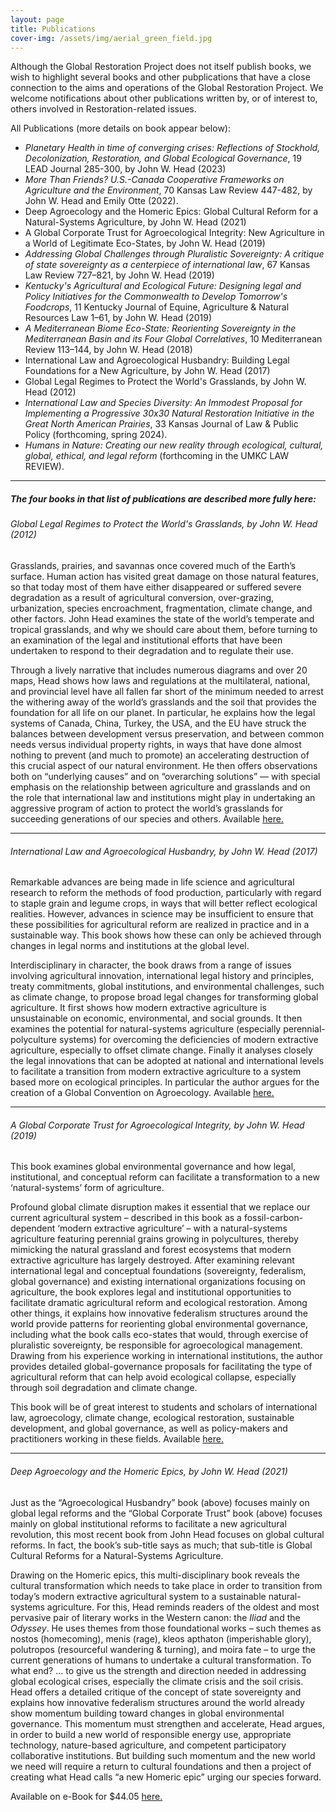 ```yaml
---
layout: page
title: Publications 
cover-img: /assets/img/aerial_green_field.jpg
---
```


Although the Global Restoration Project does not itself publish books, we wish to highlight several books and other pubplications that have a close connection to the aims and operations of the Global Restoration Project.  We welcome notifications about other publications written by, or of interest to, others involved in Restoration-related issues.

All Publications (more details on book appear below):
* *Planetary Health in time of converging crises: Reflections of Stockhold, Decolonization, Restoration, and Global Ecological Governance*, 19 LEAD Journal 285-300, by John W. Head (2023)
* *More Than Friends? U.S.-Canada Cooperative Frameworks on Agriculture and the Environment*, 70 Kansas Law Review 447-482, by John W. Head and Emily Otte (2022).
* Deep Agroecology and the Homeric Epics: Global Cultural Reform for a Natural-Systems Agriculture, by John W. Head (2021)
* A Global Corporate Trust for Agroecological Integrity: New Agriculture in a World of Legitimate Eco-States, by John W. Head (2019)
* *Addressing Global Challenges through Pluralistic Sovereignty: A critique of state sovereignty as a centerpiece of international law*, 67 Kansas Law Review 727–821, by John W. Head (2019)
* *Kentucky's Agricultural and Ecological Future: Designing legal and Policy Initiatives for the Commonwealth to Develop Tomorrow's Foodcrops*, 11 Kentucky Journal of Equine, Agriculture & Natural Resources Law 1–61, by John W. Head (2019)
* *A Mediterranean Biome Eco-State: Reorienting Sovereignty in the Mediterranean Basin and its Four Global Correlatives*, 10 Mediterranean Review 113–144, by John W. Head (2018)
* International Law and Agroecological Husbandry: Building Legal Foundations for a New Agriculture, by John W. Head (2017)
* Global Legal Regimes to Protect the World's Grasslands, by John W. Head (2012)
* *International Law and Species Diversity: An Immodest Proposal for Implementing a Progressive 30x30 Natural Restoration Initiative in the Great North American Prairies*, 33 Kansas Journal of Law & Public Policy (forthcoming, spring 2024).
* *Humans in Nature: Creating our new reality through ecological, cultural, global, ethical, and legal reform* (forthcoming in the UMKC LAW REVIEW).

---
##### The four books in that list of publications are described more fully here:

###### Global Legal Regimes to Protect the World's Grasslands, by John W. Head (2012)
Grasslands, prairies, and savannas once covered much of the Earth’s surface. Human action has visited great damage on those natural features, so that today 
most of them have either disappeared or suffered severe degradation as a result of agricultural conversion, over-grazing, urbanization, species encroachment, 
fragmentation, climate change, and other factors. John Head examines the state of the world’s temperate and tropical grasslands, and why we should care about them, 
before turning to an examination of the legal and institutional efforts that have been undertaken to respond to their degradation and to regulate their use.

Through a lively narrative that includes numerous diagrams and over 20 maps, Head shows how laws and regulations at the multilateral, national, and provincial level 
have all fallen far short of the minimum needed to arrest the withering away of the world’s grasslands and the soil that provides the foundation for all life on our 
planet. In particular, he explains how the legal systems of Canada, China, Turkey, the USA, and the EU have struck the balances between development versus preservation, 
and between common needs versus individual property rights, in ways that have done almost nothing to prevent (and much to promote) an accelerating destruction of this 
crucial aspect of our natural environment. He then offers observations both on “underlying causes” and on “overarching solutions” — with special emphasis on the 
relationship between agriculture and grasslands and on the role that international law and institutions might play in undertaking an aggressive program of action to 
protect the world’s grasslands for succeeding generations of our species and others.
Available [here.](https://cap-press.com/books/isbn/9781594609671/Global-Legal-Regimes-to-Protect-the-Worlds-Grasslands)

---

###### International Law and Agroecological Husbandry, by John W. Head (2017)
Remarkable advances are being made in life science and agricultural research to reform the methods of food production, particularly with regard to staple grain and legume crops, in ways that will better reflect ecological realities. However, advances in science may be insufficient to ensure that these possibilities for agricultural reform are realized in practice and in a sustainable way. This book shows how these can only be achieved through changes in legal norms and institutions at the global level. 

Interdisciplinary in character, the book draws from a range of issues involving agricultural innovation, international legal history and principles, treaty commitments, global institutions, and environmental challenges, such as climate change, to propose broad legal changes for transforming global agriculture. It first shows how modern extractive agriculture is unsustainable on economic, environmental, and social grounds. It then examines the potential for natural-systems agriculture (especially perennial-polyculture systems) for overcoming the deficiencies of modern extractive agriculture, especially to offset climate change. Finally it analyses closely the legal innovations that can be adopted at national and international levels to facilitate a transition from modern extractive agriculture to a system based more on ecological principles. In particular the author argues for the creation of a Global Convention on Agroecology.
Available [here.](https://www.routledge.com/International-Law-and-Agroecological-Husbandry-Building-legal-foundations/Head/p/book/9780367029876)

---

###### A Global Corporate Trust for Agroecological Integrity, by John W. Head (2019)
This book examines global environmental governance and how legal, institutional, and conceptual reform can facilitate a transformation to a new ‘natural-systems’ form of agriculture.

Profound global climate disruption makes it essential that we replace our current agricultural system – described in this book as a fossil-carbon-dependent ‘modern extractive agriculture’ – with a natural-systems agriculture featuring perennial grains growing in polycultures, thereby mimicking the natural grassland and forest ecosystems that modern extractive agriculture has largely destroyed. After examining relevant international legal and conceptual foundations (sovereignty, federalism, global governance) and existing international organizations focusing on agriculture, the book explores legal and institutional opportunities to facilitate dramatic agricultural reform and ecological restoration. Among other things, it explains how innovative federalism structures around the world provide patterns for reorienting global environmental governance, including what the book calls eco-states that would, through exercise of pluralistic sovereignty, be responsible for agroecological management. Drawing from his experience working in international institutions, the author provides detailed global-governance proposals for facilitating the type of agricultural reform that can help avoid ecological collapse, especially through soil degradation and climate change.

This book will be of great interest to students and scholars of international law, agroecology, climate change, ecological restoration, sustainable development, and global governance, as well as policy-makers and practitioners working in these fields.
Available [here.](https://www.routledge.com/A-Global-Corporate-Trust-for-Agroecological-Integrity-New-Agriculture-in/Head/p/book/9780367252557)

---

###### Deep Agroecology and the Homeric Epics,  by John W. Head (2021)
Just as the “Agroecological Husbandry” book (above) focuses mainly on global legal reforms and the “Global Corporate Trust” book (above) focuses mainly on global institutional reforms to facilitate a new agricultural revolution, this most recent book from John Head focuses on global cultural reforms.  In fact, the book’s sub-title says as much; that sub-title is Global Cultural Reforms for a Natural-Systems Agriculture. 

Drawing on the Homeric epics, this multi-disciplinary book reveals the cultural transformation which needs to take place in order to transition from today’s modern extractive agricultural system to a sustainable natural-systems agriculture.  For this, Head reminds readers of the oldest and most pervasive pair of literary works in the Western canon:  the *Iliad* and the *Odyssey*.  He uses themes from those foundational works – such themes as nostos (homecoming), menis (rage), kleos apthaton (imperishable glory), polutropos (resourceful wandering & turning), and moira fate – to urge the current generations of humans to undertake a cultural transformation.  To what end?  ... to give us the strength and direction needed in addressing global ecological crises, especially the climate crisis and the soil crisis.  Head offers a detailed critique of the concept of state sovereignty and explains how innovative federalism structures around the world already show momentum building toward changes in global environmental governance.  This momentum must strengthen and accelerate, Head argues, in order to build a new world of responsible energy use, appropriate technology, nature-based agriculture, and competent participatory collaborative institutions.  But building such momentum and the new world we need will require a return to cultural foundations and then a project of creating what Head calls “a new Homeric epic” urging our species forward. 

Available on e-Book for $44.05 [here.](https://www.routledge.com/Deep-Agroecology-and-the-Homeric-Epics-Global-Cultural-Reforms-for-a-Natural-Systems/Head/p/book/9780367622190)
